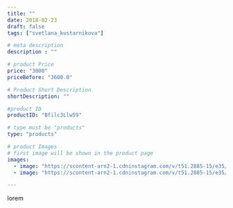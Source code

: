 ```yaml
---
title: ""
date: 2018-02-23
draft: false
tags: ["svetlana_kustarnikova"]

# meta description
description : ""

# product Price
price: "3000"
priceBefore: "3600.0"

# Product Short Description
shortDescription: ""

#product ID
productID: "Bfilc3Llw59"

# type must be "products"
type: "products"

# product Images
# first image will be shown in the product page
images:
  - image: "https://scontent-arn2-1.cdninstagram.com/v/t51.2885-15/e35/27892906_590048218054250_1053468079419293696_n.jpg?se=7&tp=1&_nc_ht=scontent-arn2-1.cdninstagram.com&_nc_cat=102&_nc_ohc=6oGeCSMRNwkAX-NopJi&ccb=7-4&oh=1a152d5ad93b67981a5a81cf525deb77&oe=6084F9D3&ig_cache_key=MTcyMTEwMjY5NjM0NDU3NzA1NQ%3D%3D.2-ccb7-4"
  - image: "https://scontent-arn2-1.cdninstagram.com/v/t51.2885-15/e35/28153144_931555663685610_2075693115028537344_n.jpg?se=7&tp=1&_nc_ht=scontent-arn2-1.cdninstagram.com&_nc_cat=106&_nc_ohc=7D0DGnfp_NsAX_B85k_&ccb=7-4&oh=a3a5448c4b1ec7933f0401de4baf54c9&oe=60818886&ig_cache_key=MTcyMTEwMjcwODkyNzU1MTc4OA%3D%3D.2-ccb7-4"

---
```

lorem
